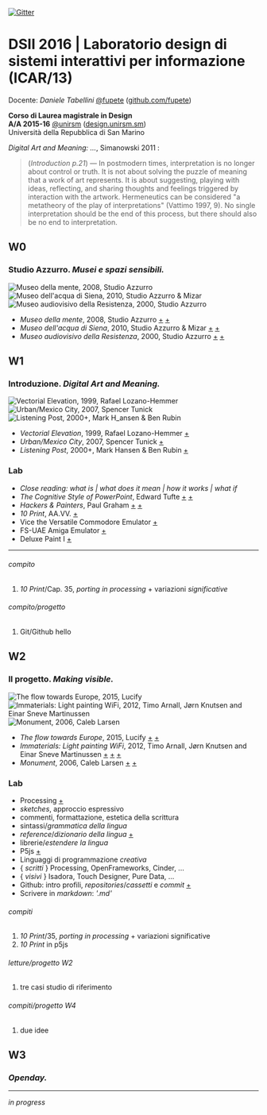 [![Gitter](https://badges.gitter.im/Join%20Chat.svg)](https://gitter.im/dsii-2016-unirsm?utm_source=badge&utm_medium=badge&utm_campaign=pr-badge)  

# DSII 2016 | Laboratorio design di sistemi interattivi per informazione (ICAR/13)

Docente: _Daniele Tabellini_ [@fupete](http://twitter.com/fupete) ([github.com/fupete](http://github.com/fupete))  

**Corso di Laurea magistrale in Design**   
**A/A 2015-16** [@unirsm](http://twitter.com/unirsm) ([design.unirsm.sm](http://design.unirsm.sm))  
Università della Repubblica di San Marino

_Digital Art and Meaning: ..._, Simanowski 2011 :
> (_Introduction p.21_) — In postmodern times, interpretation is no longer about control or truth. It is not about solving the puzzle of meaning that a work of art represents. It is about suggesting, playing with ideas, reflecting, and sharing thoughts and feelings triggered by interaction with the artwork. Hermeneutics can be considered "a metatheory of the play of interpretations" (Vattimo 1997, 9). No single interpretation should be the end of this process, but there should also be no end to interpretation.

## W0
### Studio Azzurro. _Musei e spazi sensibili._

![Museo della mente, 2008, Studio Azzurro](http://i.imgur.com/reqRHOs.jpg?1) ![Museo dell'acqua di Siena, 2010, Studio Azzurro & Mizar](http://i.imgur.com/Gk6wif6.jpg?2) ![Museo audiovisivo della Resistenza, 2000, Studio Azzurro](http://i.imgur.com/Jf75XmS.jpg?1)

- _Museo della mente_, 2008, Studio Azzurro [+](http://www.studioazzurro.com/index.php?com_works=&view=detail&work_id=42&option=com_works&Itemid=22&lang=it) [+](http://www.museodellamente.it/it/)
- _Museo dell'acqua di Siena_, 2010, Studio Azzurro & Mizar [+](http://www.studioazzurro.com/index.php?com_works=&view=detail&work_id=93&option=com_works&Itemid=27&lang=it) [+](https://www.youtube.com/watch?v=qeYkPmNkQK4)
- _Museo audiovisivo della Resistenza_, 2000, Studio Azzurro [+](http://www.studioazzurro.com/index.php?com_works=&view=detail&work_id=68&option=com_works&Itemid=22&lang=en) [+](https://vimeo.com/34843796)

## W1
### Introduzione. _Digital Art and Meaning._

![Vectorial Elevation, 1999, Rafael Lozano-Hemmer](http://i.imgur.com/BNxP95K.jpg?1) ![Urban/Mexico City, 2007, Spencer Tunick](http://i.imgur.com/XHkkirH.jpg?1) ![Listening Post, 2000+, Mark H_ansen & Ben Rubin](http://i.imgur.com/L9etHPR.jpg?1)

- _Vectorial Elevation_, 1999, Rafael Lozano-Hemmer [+](http://www.lozano-hemmer.com/vectorial_elevation.php)
- _Urban/Mexico City_, 2007, Spencer Tunick [+](https://vimeo.com/6988932)
- _Listening Post_, 2000+, Mark Hansen & Ben Rubin [+](https://vimeo.com/3885443)

### Lab
- _Close reading: what is | what does it mean | how it works | what if_
- _The Cognitive Style of PowerPoint_, Edward Tufte [+](http://www.edwardtufte.com/tufte/books_pp) [+](http://users.ha.uth.gr/tgd/pt0501/09/Tufte.pdf)
- _Hackers & Painters_, Paul Graham [+](http://www.paulgraham.com/hp.html) [+](http://paulgraham.com/hackpaint.html)
- _10 Print_, AA.VV. [+](http://www.10print.org)
- Vice the Versatile Commodore Emulator [+](http://vice-emu.sourceforge.net/)
- FS-UAE Amiga Emulator [+](http://fs-uae.net/)
- Deluxe Paint I [+](http://www.computerhistory.org/atchm/electronic-arts-deluxepaint-early-source-code/)

---

###### compito
1. _10 Print_/Cap. 35, _porting in processing_ + variazioni _significative_

###### compito/progetto
1. Git/Github hello


## W2
### Il progetto. _Making visible._

![The flow towards Europe, 2015, Lucify](http://i.imgur.com/k9lRhdY.png?1) ![Immaterials: Light painting WiFi, 2012, Timo Arnall, Jørn Knutsen and Einar Sneve Martinussen](http://i.imgur.com/4wU4Oia.jpg?1) ![Monument, 2006, Caleb Larsen](http://i.imgur.com/8PHa7mG.jpg?1)

- _The flow towards Europe_, 2015, Lucify [+](http://www.lucify.com/the-flow-towards-europe/) [+](https://medium.com/@lucify/a-novel-visualisation-of-the-refugee-crisis-565e40ab5a50#.wgzzkbfpn)  
- _Immaterials: Light painting WiFi_, 2012, Timo Arnall, Jørn Knutsen and Einar Sneve Martinussen [+](http://www.nearfield.org/2011/02/wifi-light-painting) [+](http://www.yourban.no/2011/03/07/making-immaterials-light-painting-wifi/) [+](http://www.yourban.no/2012/06/06/projects-inspired-by-immaterials-light-painting-wifi/)  
- _Monument_, 2006, Caleb Larsen [+](http://www.podcast-directory.co.uk/episodes/monument-if-it-bleeds-it-leads-caleb-larsen-15152482.html) [+](http://caleblarsen.com/monument/)  

### Lab
- Processing [+](http://www.processing.org)
 - _sketches_, approccio espressivo
 - commenti, formattazione, estetica della scrittura
 - sintassi/_grammatica della lingua_
 - _reference_/_dizionario della lingua_ [+](http://www.processing.org/reference)
 - librerie/_estendere la lingua_
- P5js [+](http://www.p5js.org)
- Linguaggi di programmazione _creativa_
 - { _scritti_ } Processing, OpenFrameworks, Cinder, ...
 - { _visivi_ } Isadora, Touch Designer, Pure Data, ...
- Github: intro profili, _repositories_/_cassetti_ e _commit_ [+](http://guides.github.com)
- Scrivere in _markdown_: _'.md'_  

###### compiti
1. _10 Print_/35, _porting in processing_ + variazioni significative
2. _10 Print_ in p5js

###### letture/progetto W2
1. tre casi studio di riferimento

###### compiti/progetto W4
1. due idee


## W3
### _Openday._


---

_in progress_
